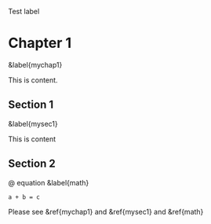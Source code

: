 Test label

# Chapter 1 
  &label{mychap1} 

This is content.

## Section 1
  &label{mysec1} 

This is content

## Section 2

@ equation 
  &label{math}

  ```displaymath
  a + b = c
  ```

Please see &ref{mychap1} and &ref{mysec1} and &ref{math}
